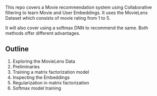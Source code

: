 This repo covers a Movie recommendation system using Collaborative filtering to learn Movie and User Embeddings. 
It uses the MovieLens Dataset which consists of movie rating from 1 to 5. <br>

It will also cover using a softmax DNN to recommend the same.
Both methods offer different advantages.

## Outline
1. Exploring the MovieLens Data <br>
2. Preliminaries <br>
3. Training a matrix factorization model <br>
4. Inspecting the Embeddings <br>
5. Regularization in matrix factorization <br>
6. Softmax model training <br>
